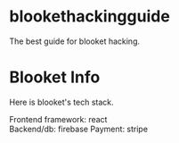 # blookethackingguide
The best guide for blooket hacking.

# Blooket Info
Here is blooket's tech stack.

Frontend framework: react  
Backend/db: firebase 
Payment: stripe
